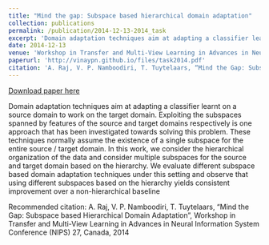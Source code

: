 ```yaml
---
title: "Mind the gap: Subspace based hierarchical domain adaptation"
collection: publications
permalink: /publication/2014-12-13-2014_task
excerpt: 'Domain adaptation techniques aim at adapting a classifier learnt on a source domain to work on the target domain. Exploiting the subspaces spanned by features of the source and target domains respectively is one approach that has been investigated towards solving this problem. These techniques normally assume the existence of a single subspace for the entire source / target domain. In this work, we consider the hierarchical organization of the data and consider multiple subspaces for the source and target domain based on the hierarchy. We evaluate different subspace based domain adaptation techniques under this setting and observe that using different subspaces based on the hierarchy yields consistent improvement over a non-hierarchical baseline'
date: 2014-12-13
venue: 'Workshop in Transfer and Multi-View Learning in Advances in Neural Information System Conference (NIPS) 27,'
paperurl: 'http://vinaypn.github.io/files/task2014.pdf'
citation: 'A. Raj, V. P. Namboodiri, T. Tuytelaars, “Mind the Gap: Subspace based Hierarchical Domain Adaptation”, Workshop in Transfer and Multi-View Learning in Advances in Neural Information System Conference (NIPS) 27, Canada, 2014'
---
```


<a href='http://vinaypn.github.io/files/task2014.pdf'>Download paper here</a>

Domain adaptation techniques aim at adapting a classifier learnt on a source domain to work on the target domain. Exploiting the subspaces spanned by features of the source and target domains respectively is one approach that has been investigated towards solving this problem. These techniques normally assume the existence of a single subspace for the entire source / target domain. In this work, we consider the hierarchical organization of the data and consider multiple subspaces for the source and target domain based on the hierarchy. We evaluate different subspace based domain adaptation techniques under this setting and observe that using different subspaces based on the hierarchy yields consistent improvement over a non-hierarchical baseline

Recommended citation: A. Raj, V. P. Namboodiri, T. Tuytelaars, “Mind the Gap: Subspace based Hierarchical Domain Adaptation”, Workshop in Transfer and Multi-View Learning in Advances in Neural Information System Conference (NIPS) 27, Canada, 2014